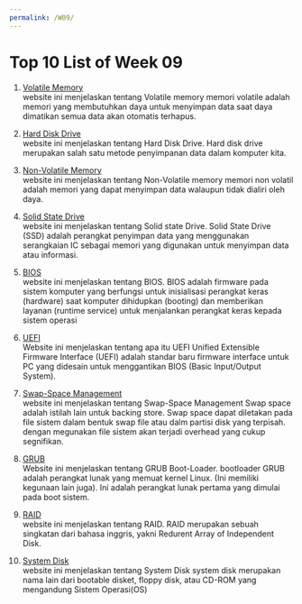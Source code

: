 ```yaml
---
permalink: /W09/
---
```


# Top 10 List of Week 09

1. [Volatile Memory](https://techterms.com/definition/volatile_memory#)<br>
website ini menjelaskan tentang Volatile memory
memori volatile adalah memori yang membutuhkan daya untuk menyimpan data saat daya dimatikan semua data akan otomatis terhapus.

2. [Hard Disk Drive](https://www.computerhope.com/jargon/h/harddriv.htm)<br>
website ini menjelaskan tentang Hard Disk Drive.
Hard disk drive merupakan salah satu metode penyimpanan data dalam komputer kita.

3. [Non-Volatile Memory](https://idcloudhost.com/kamus-hosting/non-volatile/)<br>
website ini menjelaskan tentang Non-Volatile memory
memori non volatil adalah memori yang dapat menyimpan data walaupun tidak dialiri oleh daya.

4. [Solid State Drive](https://idcloudhost.com/kamus-hosting/solid-state-drive/)<br>
website ini menjelaskan tentang Solid state Drive.
Solid State Drive (SSD) adalah perangkat penyimpan data yang menggunakan serangkaian IC sebagai memori yang digunakan untuk menyimpan data atau informasi.

5. [BIOS](https://www.advernesia.com/blog/komputer/bios/#)<br>
website ini menjelaskan tentang BIOS.
BIOS adalah firmware pada sistem komputer yang berfungsi untuk inisialisasi perangkat keras (hardware) saat komputer dihidupkan (booting) dan memberikan layanan (runtime service) untuk menjalankan perangkat keras kepada sistem operasi

6. [UEFI](https://winpoin.com/apa-itu-uefi-serta-apa-kelebihan-dan-kekurangannya/#)<br>
Website ini menjelaskan tentang apa itu UEFI
Unified Extensible Firmware Interface (UEFI) adalah standar baru firmware interface untuk PC yang didesain untuk menggantikan BIOS (Basic Input/Output System).

7. [Swap-Space Management](http://openstorage.gunadarma.ac.id/linux/docs/v06/Kuliah/SistemOperasi/BUKU/SistemOperasi-4.X-2/ch20s05.html#)<br>
website ini menjelaskan tentang Swap-Space Management
Swap space adalah istilah lain untuk backing store. Swap space dapat diletakan pada file sistem dalam bentuk swap file atau dalm partisi disk yang terpisah. dengan megunakan file sistem akan terjadi overhead yang cukup segnifikan.

8. [GRUB](https://qastack.id/ubuntu/347203/what-exactly-is-grub)<br>
Website ini menjelaskan tentang GRUB Boot-Loader.
bootloader GRUB adalah perangkat lunak yang memuat kernel Linux. (Ini memiliki kegunaan lain juga). Ini adalah perangkat lunak pertama yang dimulai pada boot sistem.

9. [RAID](https://www.hostingan.id/mengenal-apa-itu-raid-dan-apa-saja-macam-teknologi-raid/)<br>
website ini menjelaskan tentang RAID.
RAID merupakan sebuah singkatan dari bahasa inggris, yakni Redurent Array of Independent Disk. 

10. [System Disk](https://www.webopedia.com/definitions/system-disk/)<br>
website ini menjelaskan tentang System Disk
system disk merupakan nama lain dari bootable disket, floppy disk, atau CD-ROM yang mengandung Sistem Operasi(OS)
